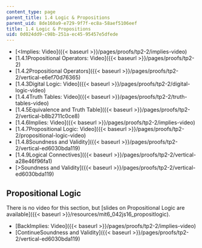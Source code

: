 ```yaml
---
content_type: page
parent_title: 1.4 Logic & Propositions
parent_uid: 8de160a9-e729-9f7f-ec8a-58aef5106eef
title: 1.4 Logic & Propositions
uid: 0d024dd9-c98b-251a-ec45-95457e5dfede
---
```


*   [<Implies: Video]({{< baseurl >}}/pages/proofs/tp2-2/implies-video)
*   [1.4.1Propositional Operators: Video]({{< baseurl >}}/pages/proofs/tp2-2)
*   [1.4.2Propositional Operators]({{< baseurl >}}/pages/proofs/tp2-2/vertical-e6ef70d76365)
*   [1.4.3Digital Logic: Video]({{< baseurl >}}/pages/proofs/tp2-2/digital-logic-video)
*   [1.4.4Truth Tables: Video]({{< baseurl >}}/pages/proofs/tp2-2/truth-tables-video)
*   [1.4.5Equivalence and Truth Table]({{< baseurl >}}/pages/proofs/tp2-2/vertical-b8b2711c0ce8)
*   [1.4.6Implies: Video]({{< baseurl >}}/pages/proofs/tp2-2/implies-video)
*   [1.4.7Propositional Logic: Video]({{< baseurl >}}/pages/proofs/tp2-2/propositional-logic-video)
*   [1.4.8Soundness and Validity]({{< baseurl >}}/pages/proofs/tp2-2/vertical-ed6030bda119)
*   [1.4.9Logical Connectives]({{< baseurl >}}/pages/proofs/tp2-2/vertical-a28e46f96fa1)
*   [\>Soundness and Validity]({{< baseurl >}}/pages/proofs/tp2-2/vertical-ed6030bda119)

Propositional Logic
-------------------

There is no video for this section, but [slides on Propositional Logic are available]({{< baseurl >}}/resources/mit6_042js16_propositlogic).

*   [BackImplies: Video]({{< baseurl >}}/pages/proofs/tp2-2/implies-video)
*   [ContinueSoundness and Validity]({{< baseurl >}}/pages/proofs/tp2-2/vertical-ed6030bda119)